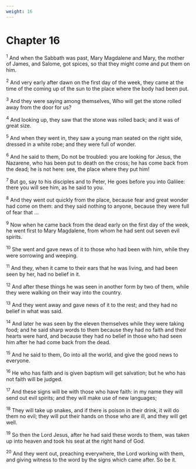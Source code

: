 ```yaml
---
weight: 16
---
```


# Chapter 16

<sup>1</sup> And when the Sabbath was past, Mary Magdalene and Mary, the mother of James, and Salome, got spices, so that they might come and put them on him. 

<sup>2</sup> And very early after dawn on the first day of the week, they came at the time of the coming up of the sun to the place where the body had been put. 

<sup>3</sup> And they were saying among themselves, Who will get the stone rolled away from the door for us? 

<sup>4</sup> And looking up, they saw that the stone was rolled back; and it was of great size. 

<sup>5</sup> And when they went in, they saw a young man seated on the right side, dressed in a white robe; and they were full of wonder. 

<sup>6</sup> And he said to them, Do not be troubled: you are looking for Jesus, the Nazarene, who has been put to death on the cross; he has come back from the dead; he is not here: see, the place where they put him! 

<sup>7</sup> But go, say to his disciples and to Peter, He goes before you into Galilee: there you will see him, as he said to you. 

<sup>8</sup> And they went out quickly from the place, because fear and great wonder had come on them: and they said nothing to anyone, because they were full of fear that ... 

<sup>9</sup> Now when he came back from the dead early on the first day of the week, he went first to Mary Magdalene, from whom he had sent out seven evil spirits. 

<sup>10</sup> She went and gave news of it to those who had been with him, while they were sorrowing and weeping. 

<sup>11</sup> And they, when it came to their ears that he was living, and had been seen by her, had no belief in it. 

<sup>12</sup> And after these things he was seen in another form by two of them, while they were walking on their way into the country. 

<sup>13</sup> And they went away and gave news of it to the rest; and they had no belief in what was said. 

<sup>14</sup> And later he was seen by the eleven themselves while they were taking food; and he said sharp words to them because they had no faith and their hearts were hard, and because they had no belief in those who had seen him after he had come back from the dead. 

<sup>15</sup> And he said to them, Go into all the world, and give the good news to everyone. 

<sup>16</sup> He who has faith and is given baptism will get salvation; but he who has not faith will be judged. 

<sup>17</sup> And these signs will be with those who have faith: in my name they will send out evil spirits; and they will make use of new languages; 

<sup>18</sup> They will take up snakes, and if there is poison in their drink, it will do them no evil; they will put their hands on those who are ill, and they will get well. 

<sup>19</sup> So then the Lord Jesus, after he had said these words to them, was taken up into heaven and took his seat at the right hand of God. 

<sup>20</sup> And they went out, preaching everywhere, the Lord working with them, and giving witness to the word by the signs which came after. So be it. 

